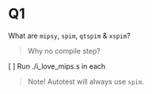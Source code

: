 Q1
==========================================

What are `mipsy`, `spim`, `qtspim` & `xspim`?

> Why no compile step?

[ ] Run ./i_love_mips.s in each

> Note! Autotest will always use `spim`.
